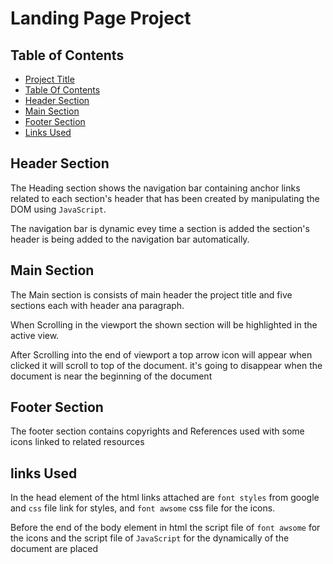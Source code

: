 # Landing Page Project

## Table of Contents
* [Project Title](#LandingPageProject)
* [Table Of Contents](#TableofContents)
* [Header Section](#HeaderSection)
* [Main Section](#MainSection)
* [Footer Section](#FooterSection)
* [Links Used](#linksUsed)

## Header Section
The Heading section shows the navigation bar containing anchor links related to each section's header that has been created by manipulating the DOM using `JavaScript`.

The navigation bar is dynamic evey time a section is added the section's header is being added to the navigation bar automatically.  

## Main Section
The Main section is consists of main header the project title and five sections each with header ana paragraph.

When Scrolling in the viewport the shown section will be highlighted in the active view.

After Scrolling into the end of viewport a top arrow icon will appear when clicked it will scroll to top of the document. it's going to disappear when the document is near the beginning of the document   

## Footer Section
The footer section contains copyrights and References
 used with some icons linked to related resources

## links Used
In the head element of the html links attached are `font styles` from google and `css` file link for styles, and `font awsome` css file for the icons.

Before the end of the body element in html the script file of `font awsome` for the icons and  the script file of `JavaScript` for the dynamically of the document are placed
